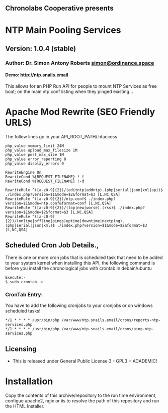 ## Chronolabs Cooperative presents

# NTP Main Pooling Services

## Version: 1.0.4 (stable)

### Author: Dr. Simon Antony Roberts <simon@ordinance.space>

#### Demo: http://ntp.snails.email

This allows for an PHP Run API for people to mount NTP Services as free boat; on the main ntp.conf listing when they pinged existing...

# Apache Mod Rewrite (SEO Friendly URLS)

The follow lines go in your API_ROOT_PATH/.htaccess

    php_value memory_limit 24M
    php_value upload_max_filesize 1M
    php_value post_max_size 1M
    php_value error_reporting 0
    php_value display_errors 0
        
    RewriteEngine On
    RewriteCond %{REQUEST_FILENAME} !-f
    RewriteCond %{REQUEST_FILENAME} !-d
    
    RewriteRule ^([a-z0-9]{2})/(editntp|addntp).(php|serial|json|xml|api)$ ./index.php?version=$1&mode=$2&format=$3 [L,NC,QSA]
    RewriteRule ^([a-z0-9]{2})/ntp.conf$ ./index.php?version=$1&mode=ntp.conf&format=conf [L,NC,QSA]
    RewriteRule ^([a-z0-9]{2})/(top|new|worse).(rss)$ ./index.php?version=$1&mode=$2&format=$3 [L,NC,QSA]
    RewriteRule ^([a-z0-9]{2})/(online|offline|pings|uptime|downtime|nextping).(php|serial|json|xml)$ ./index.php?version=$1&mode=$2&format=$3 [L,NC,QSA]

## Scheduled Cron Job Details.,
    
There is one or more cron jobs that is scheduled task that need to be added to your system kernel when installing this API, the following command is before you install the chronological jobs with crontab in debain/ubuntu
    
    Execute:-
    $ sudo crontab -e


### CronTab Entry:

You have to add the following cronjobs to your cronjobs or on windows scheduled tasks!

    */1 * * * * /usr/bin/php /var/www/ntp.snails.email/crons/reports-ntp-services.php
    */1 * * * * /usr/bin/php /var/www/ntp.snails.email/crons/ping-ntp-services.php
    
    
## Licensing

 * This is released under General Public License 3 - GPL3 + ACADEMIC!

# Installation

Copy the contents of this archive/repository to the run time environment, configue apache2, ngix or iis to resolve the path of this repository and run the HTML Installer.
